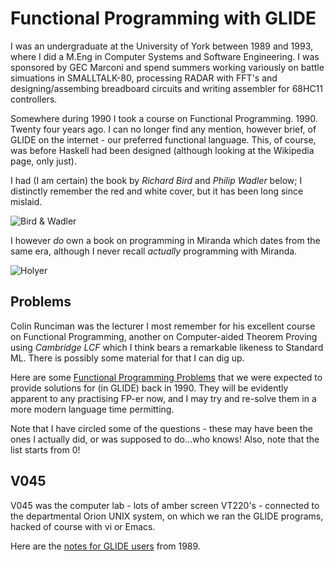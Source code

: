 # Functional Programming with GLIDE

I was an undergraduate at the University of York between 1989 and 1993, where
I did a M.Eng in Computer Systems and Software Engineering. I was sponsored
by GEC Marconi and spend summers working variously on battle simuations in 
SMALLTALK-80, processing RADAR with FFT's and designing/assembing breadboard 
circuits and writing assembler for 68HC11 controllers.

Somewhere during 1990 I took a course on Functional Programming. 1990. Twenty four
years ago. I can no longer find any mention, however brief, of GLIDE on the 
internet - our preferred functional language. This, of course, was before Haskell 
had been designed (although looking at the Wikipedia page, only just).

I had (I am certain) the book by _Richard Bird_ and _Philip Wadler_ below; I
distinctly remember the red and white cover, but it has been long since mislaid.

![Bird & Wadler](https://d202m5krfqbpi5.cloudfront.net/books/1300364821l/3791460.jpg)

I however _do_ own a book on programming in Miranda which dates from the same era, 
although I never recall _actually_ programming with Miranda.

![Holyer](http://ecx.images-amazon.com/images/I/51gLLfZEvDL._SL500_.jpg)

## Problems

Colin Runciman was the lecturer I most remember for his excellent course on 
Functional Programming, another on Computer-aided Theorem Proving using 
_Cambridge LCF_ which I think bears a remarkable likeness to Standard ML. 
There is possibly some material for that I can dig up.

Here are some [Functional Programming Problems](https://raw2.github.com/rm-hull/nostalgia/master/functional-programming/functional-programming-problems.pdf) 
that we were expected to provide solutions for (in GLIDE) back in 1990. They 
will be evidently apparent to any practising FP-er now, and I may try and 
re-solve them in a more modern language time permitting.

Note that I have circled some of the questions - these may have been the ones
I actually did, or was supposed to do...who knows! Also, note that the list 
starts from 0!

## V045

V045 was the computer lab - lots of amber screen VT220's - connected to the 
departmental Orion UNIX system, on which we ran the GLIDE programs, hacked of
course with vi or Emacs.

Here are the [notes for GLIDE users](https://raw2.github.com/rm-hull/nostalgia/master/functional-programming/notes-for-glide-users.pdf) from 1989.
